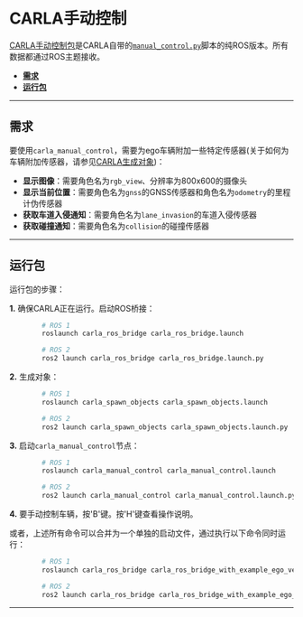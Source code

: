 # CARLA手动控制

[CARLA手动控制包](https://github.com/carla-simulator/ros-bridge/tree/master/carla_manual_control)是CARLA自带的[`manual_control.py`][manualcontrol]脚本的纯ROS版本。所有数据都通过ROS主题接收。

[manualcontrol]: https://github.com/carla-simulator/carla/blob/master/PythonAPI/examples/manual_control.py

- [__需求__](#需求)
- [__运行包__](#运行包)

---

## 需求

要使用`carla_manual_control`，需要为ego车辆附加一些特定传感器(关于如何为车辆附加传感器，请参见[CARLA生成对象](carla_spawn_objects_cn.md))：

- __显示图像__：需要角色名为`rgb_view`、分辨率为800x600的摄像头
- __显示当前位置__：需要角色名为`gnss`的GNSS传感器和角色名为`odometry`的里程计伪传感器
- __获取车道入侵通知__：需要角色名为`lane_invasion`的车道入侵传感器
- __获取碰撞通知__：需要角色名为`collision`的碰撞传感器

---

## 运行包

运行包的步骤：

__1.__ 确保CARLA正在运行。启动ROS桥接：

```sh
        # ROS 1
        roslaunch carla_ros_bridge carla_ros_bridge.launch

        # ROS 2
        ros2 launch carla_ros_bridge carla_ros_bridge.launch.py
```

__2.__ 生成对象：

```sh
        # ROS 1
        roslaunch carla_spawn_objects carla_spawn_objects.launch

        # ROS 2
        ros2 launch carla_spawn_objects carla_spawn_objects.launch.py
```

__3.__ 启动`carla_manual_control`节点：

```sh
        # ROS 1
        roslaunch carla_manual_control carla_manual_control.launch

        # ROS 2
        ros2 launch carla_manual_control carla_manual_control.launch.py
```

__4.__ 要手动控制车辆，按'B'键。按'H'键查看操作说明。

或者，上述所有命令可以合并为一个单独的启动文件，通过执行以下命令同时运行：

```sh
        # ROS 1
        roslaunch carla_ros_bridge carla_ros_bridge_with_example_ego_vehicle.launch

        # ROS 2
        ros2 launch carla_ros_bridge carla_ros_bridge_with_example_ego_vehicle.launch.py
```
---
